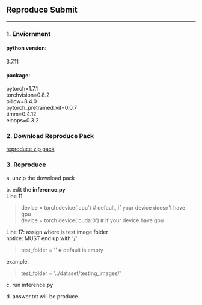 <h2>Reproduce Submit</h2>
<hr>

<h3>1. Enviornment</h3>
<h4>python version:</h4>
3.7.11<br>
<h4>package:</h4>
pytorch=1.7.1<br>
torchvision=0.8.2<br>
pillow=8.4.0<br>
pytorch_pretrained_vit=0.0.7<br>
timm=0.4.12<br>
einops=0.3.2<br>

<h3>2. Download Reproduce Pack</h3>
<a href="https://drive.google.com/file/d/1fSYY7UpaJAvBWap7LwjhOMMhzjLfIfvw/view?usp=sharing">
reproduce zip pack
</a>

<h3>3. Reproduce</h3>
a. unzip the download pack<br>

b. edit the **inference.py**<br> 
Line 11
> device = torch.device('cpu') # default, if your device doesn't have gpu <br>
> device = torch.device('cuda:0') # if your device have gpu

Line 17: assign where is test image folder<br>
notice: MUST end up with '/'
> test_folder = '' # default is empty<br>

example:
> test_folder = '../dataset/testing_images/'<br>

c. run inference.py

d. answer.txt will be produce